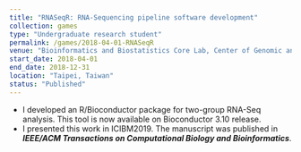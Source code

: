 ```yaml
---
title: "RNASeqR: RNA-Sequencing pipeline software development"
collection: games
type: "Undergraduate research student"
permalink: /games/2018-04-01-RNASeqR
venue: "Bioinformatics and Biostatistics Core Lab, Center of Genomic and Precision Medicine, National Taiwan University"
start_date: 2018-04-01
end_date: 2018-12-31
location: "Taipei, Taiwan"
status: "Published"
---
```


* I developed an R/Bioconductor package for two-group RNA-Seq analysis. This tool is now available on Bioconductor 3.10 release.
* I presented this work in ICIBM2019. The manuscript was published in ***IEEE/ACM Transactions on Computational Biology and Bioinformatics***.
